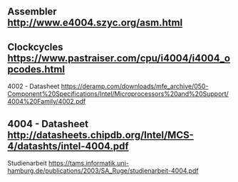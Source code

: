 
Assembler
http://www.e4004.szyc.org/asm.html
-----

Clockcycles
https://www.pastraiser.com/cpu/i4004/i4004_opcodes.html
-----
4002 - Datasheet
https://deramp.com/downloads/mfe_archive/050-Component%20Specifications/Intel/Microprocessors%20and%20Support/4004%20Family/4002.pdf

4004 - Datasheet
http://datasheets.chipdb.org/Intel/MCS-4/datashts/intel-4004.pdf
-----
Studienarbeit
https://tams.informatik.uni-hamburg.de/publications/2003/SA_Ruge/studienarbeit-4004.pdf